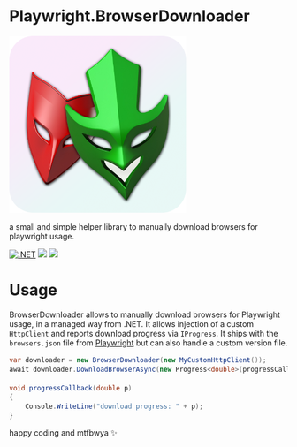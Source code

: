 # Playwright.BrowserDownloader

<img src="https://raw.githubusercontent.com/nor0x/Playwright.BrowserDownloader/main/art/packageicon.png" width="320px" />

a small and simple helper library to manually download browsers for playwright usage.

[![.NET](https://github.com/nor0x/Playwright.BrowserDownloader/actions/workflows/dotnet.yml/badge.svg)](https://github.com/nor0x/Playwright.BrowserDownloader/actions/workflows/dotnet.yml)
[![](https://img.shields.io/nuget/v/nor0x.Playwright.BrowserDownloader)](https://www.nuget.org/packages/nor0x.Playwright.BrowserDownloader)
[![](https://img.shields.io/nuget/dt/nor0x.Playwright.BrowserDownloader)](https://www.nuget.org/packages/nor0x.Playwright.BrowserDownloader)




# Usage
BrowserDownloader allows to manually download browsers for Playwright usage, in a managed way from .NET. It allows injection of a custom `HttpClient` and reports download progress via `IProgress`. It ships with the `browsers.json` file from [Playwright](https://github.com/microsoft/playwright/blob/main/packages/playwright-core/browsers.json) but can also handle a custom version file.

```csharp
var downloader = new BrowserDownloader(new MyCustomHttpClient());
await downloader.DownloadBrowserAsync(new Progress<double>(progressCallback), "chromium", "mac12");

void progressCallback(double p)
{
    Console.WriteLine("download progress: " + p);
}
```

happy coding and mtfbwya ✨